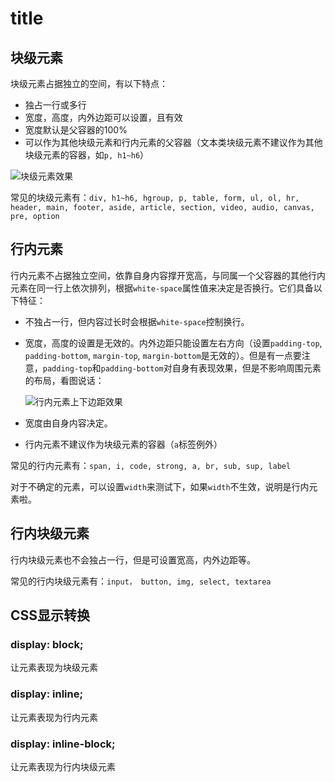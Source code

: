 # title

## 块级元素

块级元素占据独立的空间，有以下特点：

- 独占一行或多行
- 宽度，高度，内外边距可以设置，且有效
- 宽度默认是父容器的100%
- 可以作为其他块级元素和行内元素的父容器（文本类块级元素不建议作为其他块级元素的容器，如`p, h1~h6`）

![块级元素效果](http://qncdn.wbjiang.cn/%E5%9D%97%E7%BA%A7%E5%85%83%E7%B4%A0%E6%95%88%E6%9E%9C.png)

常见的块级元素有：`div, h1~h6, hgroup, p, table, form, ul, ol, hr, header, main, footer, aside, article, section, video, audio, canvas, pre, option` 

## 行内元素

行内元素不占据独立空间，依靠自身内容撑开宽高，与同属一个父容器的其他行内元素在同一行上依次排列，根据`white-space`属性值来决定是否换行。它们具备以下特征：

- 不独占一行，但内容过长时会根据`white-space`控制换行。

- 宽度，高度的设置是无效的。内外边距只能设置左右方向（设置`padding-top`, `padding-bottom`,  `margin-top`, `margin-bottom`是无效的）。但是有一点要注意，`padding-top`和`padding-bottom`对自身有表现效果，但是不影响周围元素的布局，看图说话：

  ![行内元素上下边距效果](http://qncdn.wbjiang.cn/%E8%A1%8C%E5%86%85%E5%85%83%E7%B4%A0%E4%B8%8A%E4%B8%8B%E5%86%85%E8%BE%B9%E8%B7%9D%E6%95%88%E6%9E%9C.png)

- 宽度由自身内容决定。

- 行内元素不建议作为块级元素的容器（`a`标签例外）

常见的行内元素有：`span, i, code, strong, a, br, sub, sup, label  ` 

对于不确定的元素，可以设置`width`来测试下，如果`width`不生效，说明是行内元素啦。

## 行内块级元素

行内块级元素也不会独占一行，但是可设置宽高，内外边距等。

常见的行内块级元素有：`input， button, img, select, textarea `

## CSS显示转换

### display: block;

让元素表现为块级元素

### display: inline;

让元素表现为行内元素

### display: inline-block;

让元素表现为行内块级元素

<div id="gitalk-container"></div>
<link rel="stylesheet" href="https://cdn.jsdelivr.net/npm/gitalk@1/dist/gitalk.css">
<script src="https://cdn.jsdelivr.net/npm/gitalk@1/dist/gitalk.min.js"></script>
<script>
var gitalk = new Gitalk({
    clientID: "c17498a9a9fa6e17b36a",
    clientSecret: "556df0480f8f48e142432f50273ea149cf206c07",
    repo: "https://github.com/cumt-robin/FE-learning",
    owner: "cumt-robin",
    admin: ["cumt-robin"],
    id: decodeURIComponent(location.pathname).length
});
gitalk.render("gitalk-container");
</script>

